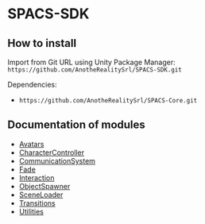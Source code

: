 # SPACS-SDK

## How to install

Import from Git URL using Unity Package Manager: `https://github.com/AnotheRealitySrl/SPACS-SDK.git`

Dependencies:

- `https://github.com/AnotheRealitySrl/SPACS-Core.git`

## Documentation of modules

- [Avatars](../Avatars/Documentation~/index.md)
- [CharacterController](../CharacterController/Documentation~/index.md)
- [CommunicationSystem](../CommunicationSystem/Documentation~/index.md)
- [Fade](../Fade/Documentation~/index.md)
- [Interaction](../Interaction/Documentation~/index.md)
- [ObjectSpawner](../ObjectSpawner/Documentation~/index.md)
- [SceneLoader](../SceneLoader/Documentation~/index.md)
- [Transitions](../Transitions/Documentation~/index.md)
- [Utilities](../Utilities/Documentation~/index.md)
